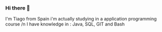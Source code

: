 ### Hi there 👋

I'm Tiago from Spain i'm actually studying in a application programming course /n
I have knowledge in : Java, SQL, GIT and Bash
